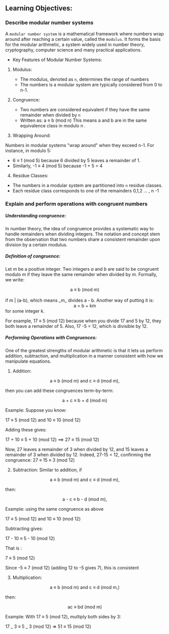## Learning Objectives:

### Describe modular number systems

A `modular number system` is a mathematical framework where numbers wrap around after reaching a certain value, called the `modulus`.
It forms the basis for the modular arithmetic, a system widely used in number theory, cryptography, computer science and many practical applications.

- Key Features of Modular Number Systems:

1. Modulus:

   - The modulus, denoted as `n`, determines the range of numbers
   - The numbers is a modular system are typically considered from 0 to n-1.

2. Congruence:

   - Two numbers are considered equivalent if they have the same remainder when divided by `n`
   - Written as:
     a ≡ b (mod n)
     This means a and b are in the same equivalence class in modulo n .

3. Wrapping Around:

Numbers in modular systems "wrap around" when they exceed n-1.
For instance, in modulo 5:

- 6 ≡ 1 (mod 5) because 6 divided by 5 leaves a remainder of 1.
- Similarly, -1 ≡ 4 (mod 5) because -1 + 5 = 4

4. Residue Classes:

- The numbers in a modular system are partitioned into `n` residue classes.
- Each residue class corresponds to one of the remainders 0,1,2 ... , n -1

### Explain and perform operations with congruent numbers

##### Understanding congruence:

In number theory, the idea of congruence provides a systematic way to handle remainders when dividing integers. The notation and concept stem from the observation that two numbers share a consistent remainder upon division by a certain modulus.

##### Definition of congruence:

Let _m_ be a positive integer. Two integers _a_ and _b_ are said to be congruent modulo _m_ if they leave the same remainder when divided by _m_.
Formally, we write:

<center>a ≡ b (mod m)</center>
<br>
if m | (a-b), which means _m_ divides a - b. Another way of putting it is:

<br>

<center>a = b + km</center> for some integer k.

For example, 17 ≡ 5 (mod 12) because when you divide 17 and 5 by 12, they both leave a remainder of 5. Also, 17 -5 = 12, which is divisible by 12.

##### Performing Operations with Congruences:

One of the greatest strengths of modular arithmetic is that it lets us perform addition, subtraction, and multiplication in a manner consistent with how we manipulate equations.

1. Addition:

<center>a ≡  b (mod m) and c ≡  d (mod m),</center>

then you can add these congruences term-by-term:

<center>a + c ≡ b + d (mod m)</center>

Example: Suppose you know:

17 ≡ 5 (mod 12) and 10 ≡ 10 (mod 12)

Adding these gives:

17 + 10 ≡ 5 + 10 (mod 12) ⟹ 27 ≡ 15 (mod 12)

Now, 27 leaves a remainder of 3 when divided by 12, and 15 leaves a remainder of 3 when divided by 12.
Indeed, 27-15 = 12, confirming the congruence:
27 ≡ 15 ≡ 3 (mod 12)

2. Subtraction: Similar to addition, if

<center>a ≡  b (mod m) and c ≡  d (mod m),</center>

then:

<center>a - c ≡  b - d (mod m),</center>

Example: using the same congruence as above

17 ≡ 5 (mod 12) and 10 ≡ 10 (mod 12)

Subtracting gives:

17 - 10 ≡ 5 - 10 (mod 12)

That is :

7 ≡ 5 (mod 12)

Since -5 ≡ 7 (mod 12) (adding 12 to -5 gives 7), this is consistent

3. Multiplication:

<center>a ≡ b (mod m) and c ≡ d (mod m,)</center>

then:

<center>ac ≡ bd (mod m)</center>

Example: With 17 ≡ 5 (mod 12), multiply both sides by 3:

17 _ 3 ≡ 5 _ 3 (mod 12) => 51 ≡ 15 (mod 12)
